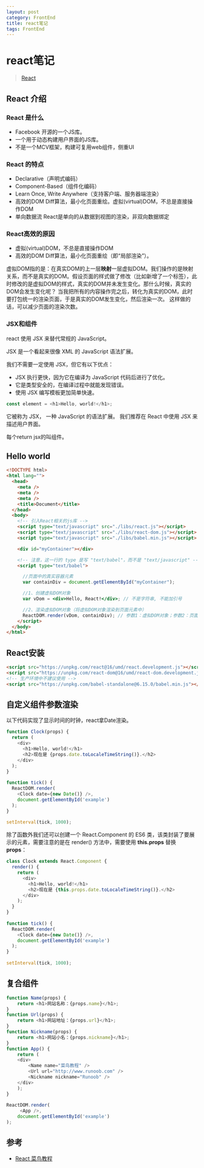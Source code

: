 ```yaml
---
layout: post
category: FrontEnd
title: react笔记
tags: FrontEnd
---
```


# react笔记

> [React](https://web.qianguyihao.com/13-React%E5%9F%BA%E7%A1%80/01-React%E4%BB%8B%E7%BB%8D.html)

## React 介绍

### React 是什么

- Facebook 开源的一个JS库。
- 一个用于动态构建用户界面的JS库。
- 不是一个MCV框架，构建可复用web组件，侧重UI

### React 的特点

- Declarative（声明式编码）
- Component-Based（组件化编码）
- Learn Once, Write Anywhere（支持客户端、服务器端渲染）
- 高效的DOM Diff算法，最小化页面重绘。虚拟(virtual)DOM，不总是直接操作DOM
- 单向数据流 React是单向的从数据到视图的渲染，非双向数据绑定

### React高效的原因

- 虚拟(virtual)DOM，不总是直接操作DOM
- 高效的DOM Diff算法，最小化页面重绘（即“局部渲染”）。

虚拟DOM指的是：在真实DOM的上一层**映射**一层虚拟DOM。我们操作的是映射关系，而不是真实的DOM。假设页面的样式做了修改（比如新增了一个标签），此时修改的是虚拟DOM的样式，真实的DOM并未发生变化。那什么时候，真实的DOM会发生变化呢？ 当我把所有的内容操作完之后，转化为真实的DOM，此时要打包统一的渲染页面，于是真实的DOM发生变化，然后渲染一次。 这样做的话，可以减少页面的渲染次数。

### JSX和组件

react 使用 JSX 来替代常规的 JavaScript。

JSX 是一个看起来很像 XML 的 JavaScript 语法扩展。

我们不需要一定使用 JSX，但它有以下优点：

- JSX 执行更快，因为它在编译为 JavaScript 代码后进行了优化。
- 它是类型安全的，在编译过程中就能发现错误。
- 使用 JSX 编写模板更加简单快速。

```js
const element = <h1>Hello, world!</h1>;
```

它被称为 JSX， 一种 JavaScript 的语法扩展。 我们推荐在 React 中使用 JSX 来描述用户界面。

每个return jsx的叫组件。

## Hello world

```html
<!DOCTYPE html>
<html lang="">
  <head>
    <meta />
    <meta />
    <meta />
    <title>Document</title>
  </head>
  <body>
    <!-- 引入React相关的js库 -->
    <script type="text/javascript" src="./libs/react.js"></script>
    <script type="text/javascript" src="./libs/react-dom.js"></script>
    <script type="text/javascript" src="./libs/babel.min.js"></script>

    <div id="myContainer"></div>

    <!-- 注意，这一行的 type 是写 "text/babel"，而不是 "text/javascript" -->
    <script type="text/babel">

      //页面中的真实容器元素
      var containDiv = document.getElementById("myContainer");

      //1、创建虚拟DOM对象
      var vDom = <div>Hello, React!</div>; // 不是字符串, 不能加引号

      //2、渲染虚拟DOM对象（将虚拟DOM对象渲染到页面元素中）
      ReactDOM.render(vDom, containDiv); // 参数1：虚拟DOM对象；参数2：页面中的容器
    </script>
  </body>
</html>
```

## React安装

```html
<script src="https://unpkg.com/react@16/umd/react.development.js"></script>
<script src="https://unpkg.com/react-dom@16/umd/react-dom.development.js"></script>
<!-- 生产环境中不建议使用 -->
<script src="https://unpkg.com/babel-standalone@6.15.0/babel.min.js"></script>
```

## 自定义组件参数渲染

以下代码实现了显示时间的时钟，react拿Date渲染。

```js
function Clock(props) {
  return (
    <div>
      <h1>Hello, world!</h1>
      <h2>现在是 {props.date.toLocaleTimeString()}.</h2>
    </div>
  );
}
 
function tick() {
  ReactDOM.render(
    <Clock date={new Date()} />,
    document.getElementById('example')
  );
}
 
setInterval(tick, 1000);
```

除了函数外我们还可以创建一个 React.Component 的 ES6 类，该类封装了要展示的元素，需要注意的是在 render() 方法中，需要使用 **this.props** 替换 **props**：

```js
class Clock extends React.Component {
  render() {
    return (
      <div>
        <h1>Hello, world!</h1>
        <h2>现在是 {this.props.date.toLocaleTimeString()}.</h2>
      </div>
    );
  }
}
 
function tick() {
  ReactDOM.render(
    <Clock date={new Date()} />,
    document.getElementById('example')
  );
}
 
setInterval(tick, 1000);

```

## 复合组件

```js
function Name(props) {
    return <h1>网站名称：{props.name}</h1>;
}
function Url(props) {
    return <h1>网站地址：{props.url}</h1>;
}
function Nickname(props) {
    return <h1>网站小名：{props.nickname}</h1>;
}
function App() {
    return (
    <div>
        <Name name="菜鸟教程" />
        <Url url="http://www.runoob.com" />
        <Nickname nickname="Runoob" />
    </div>
    );
}
 
ReactDOM.render(
     <App />,
    document.getElementById('example')
);
```



## 参考

- [React 菜鸟教程](https://www.runoob.com/react/react-components.html)